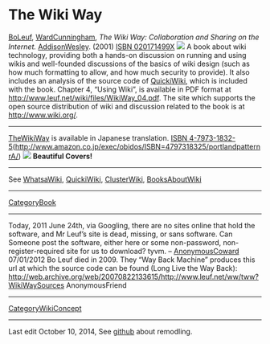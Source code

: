 # The Wiki Way

[BoLeuf], [WardCunningham], *The Wiki Way: Collaboration and Sharing on the Internet.* [AddisonWesley]. (2001) [ISBN 020171499X] ![][1] A book about wiki technology, providing both a hands-on discussion on running and using wikis and well-founded discussions of the basics of wiki design (such as how much formatting to allow, and how much security to provide). It also includes an analysis of the source code of [QuickiWiki], which is included with the book. Chapter 4, “Using Wiki”, is available in PDF format at <http://www.leuf.net/wiki/files/WikiWay_04.pdf>. The site which supports the open source distribution of wiki and discussion related to the book is at <http://www.wiki.org/>.

------------------------------------------------------------------------

[TheWikiWay] is available in Japanese translation. [ISBN 4-7973-1832-5][](<http://www.amazon.co.jp/exec/obidos/ISBN=4797318325/portlandpatternrA/>) ![][2] **Beautiful Covers!**

------------------------------------------------------------------------

See [WhatsaWiki], [QuickiWiki], [ClusterWiki], [BooksAboutWiki]

------------------------------------------------------------------------

[CategoryBook]

------------------------------------------------------------------------

Today, 2011 June 24th, via Googling, there are no sites online that hold the software, and Mr Leuf’s site is dead, missing, or sans software. Can Someone post the software, either here or some non-password, non-register-required site for us to download? tyvm. – [AnonymousCoward] 07/01/2012 Bo Leuf died in 2009. They “Way Back Machine” produces this url at which the source code can be found (Long Live the Way Back): <http://web.archive.org/web/20070822133615/http://www.leuf.net/ww/tww?WikiWaySources> AnonymousFriend

------------------------------------------------------------------------

[CategoryWikiConcept]

------------------------------------------------------------------------

Last edit October 10, 2014, See [github] about remodling.

  [BoLeuf]: http://wiki.c2.com/?BoLeuf
  [WardCunningham]: http://wiki.c2.com/?WardCunningham
  [AddisonWesley]: http://wiki.c2.com/?AddisonWesley
  [ISBN 020171499X]: http://www.amazon.com/exec/obidos/ISBN=020171499X/portlandpatternrA/
  [1]: http://images.amazon.com/images/P/020171499X.01.LZZZZZZZ.jpg
  [QuickiWiki]: http://wiki.c2.com/?QuickiWiki
  [TheWikiWay]: http://wiki.c2.com/?TheWikiWay
  [ISBN 4-7973-1832-5]: http://www.amazon.com/exec/obidos/ISBN=4797318325/portlandpatternrA/
  [2]: http://images-jp.amazon.com/images/P/4797318325.09.LZZZZZZZ.jpg
  [WhatsaWiki]: http://wiki.c2.com/?WhatsaWiki
  [ClusterWiki]: http://wiki.c2.com/?ClusterWiki
  [BooksAboutWiki]: http://wiki.c2.com/?BooksAboutWiki
  [CategoryBook]: http://wiki.c2.com/?CategoryBook
  [AnonymousCoward]: http://wiki.c2.com/?AnonymousCoward
  [CategoryWikiConcept]: http://wiki.c2.com/?CategoryWikiConcept
  [github]: https://github.com/WardCunningham/remodeling
